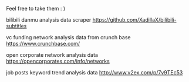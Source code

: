 Feel free to take them : )

bilibili danmu analysis
data scraper https://github.com/XadillaX/bilibili-subtitles

vc funding network analysis
data from crunch base https://www.crunchbase.com/

open corporate network analysis
data https://opencorporates.com/info/networks

job posts keyword trend analysis
data http://www.v2ex.com/p/7v9TEc53
